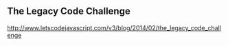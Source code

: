 
## The Legacy Code Challenge

http://www.letscodejavascript.com/v3/blog/2014/02/the_legacy_code_challenge
